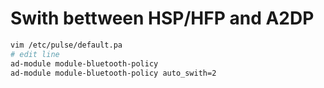 # Swith bettween HSP/HFP and A2DP

```sh
vim /etc/pulse/default.pa
# edit line
ad-module module-bluetooth-policy
ad-module module-bluetooth-policy auto_swith=2
```
